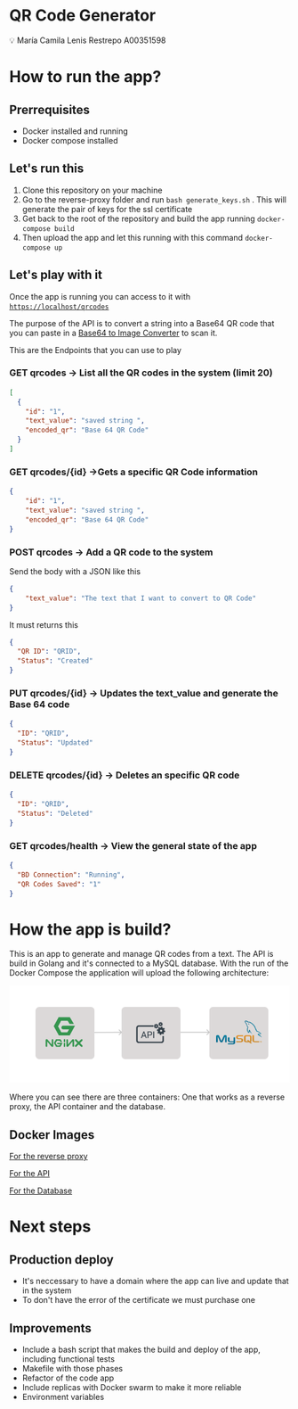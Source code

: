 # QR Code Generator

<aside>
💡 María Camila Lenis Restrepo A00351598

</aside>

# How to run the app?

## Prerrequisites

- Docker installed and running
- Docker compose installed

## Let's run this

1. Clone this repository on your machine
2. Go to the reverse-proxy folder and run `bash generate_keys.sh` . This will generate the pair of keys for the ssl certificate 
3. Get back to the root of the repository and build the app running `docker-compose build`
4. Then upload the app and let this running with this command `docker-compose up`

## Let's play with it

Once the app is running you can access to it with [`https://localhost/qrcodes`](https://localhost/qrcodes)

The purpose of the API is to convert a string into a Base64 QR code that you can paste in a [Base64 to Image Converter](https://codebeautify.org/base64-to-image-converter) to scan it. 

This are the Endpoints that you can use to play 

### GET qrcodes → List all the QR codes in the system (limit 20)

```json
[
  {
    "id": "1",
    "text_value": "saved string ",
    "encoded_qr": "Base 64 QR Code"
  }
]
```

### GET qrcodes/{id} →Gets a specific QR Code information

```json
{
    "id": "1",
    "text_value": "saved string ",
    "encoded_qr": "Base 64 QR Code"
}
```

### POST qrcodes → Add a QR code to the system

Send the body with a JSON like this

```json
{
	"text_value": "The text that I want to convert to QR Code"
}
```

It must returns this

```json
{
  "QR ID": "QRID",
  "Status": "Created"
}
```

### PUT qrcodes/{id} → Updates the text_value and generate the Base 64 code

```json
{
  "ID": "QRID",
  "Status": "Updated"
}
```

### DELETE qrcodes/{id} → Deletes an specific QR code

```json
{
  "ID": "QRID",
  "Status": "Deleted"
}
```

### GET qrcodes/health → View the general state of the app

```json
{
  "BD Connection": "Running",
  "QR Codes Saved": "1"
}
```

# How the app is build?

This is an app to generate and manage QR codes from a text. The API is build in Golang and it's connected to a MySQL database. With the run of the Docker Compose the application will upload the following architecture:

![docker (1).png](QR%20Code%20Generator%20e621196341ab40a79d26f6686320f2ea/docker_(1).png)

Where you can see there are three containers: One that works as a reverse proxy, the API container and the database. 

## Docker Images

[For the reverse proxy](https://hub.docker.com/r/camilaleniss/proxy)

[For the API](https://hub.docker.com/r/camilaleniss/web)

[For the Database](https://hub.docker.com/r/camilaleniss/mysql)

# Next steps

## Production deploy

- It's neccessary to have a domain where the app can live and update that in the system
- To don't have the error of the certificate we must purchase one

## Improvements

- Include a bash script that makes the build and deploy of the app, including functional tests
- Makefile with those phases
- Refactor of the code app
- Include replicas with Docker swarm to make it more reliable
- Environment variables